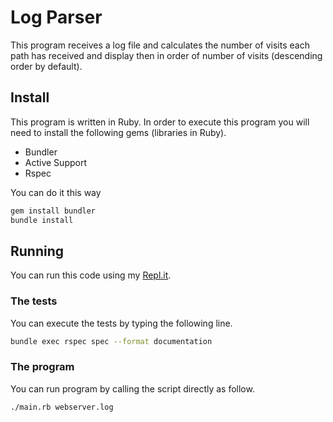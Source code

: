 # Log Parser
This program receives a log file and calculates the number
of visits each path has received and display then in order of
number of visits (descending order by default).

## Install

This program is written in Ruby. In order to execute this program you will need to install the following gems (libraries in Ruby).
- Bundler
- Active Support
- Rspec

You can do it this way

```bash
gem install bundler
bundle install
```

## Running

You can run this code using my [Repl.it](https://repl.it/join/edaixuzi-giubueno).

### The tests

You can execute the tests by typing the following line.

```bash
bundle exec rspec spec --format documentation
```

### The program

You can run program by calling the script directly as follow.

```bash
./main.rb webserver.log
```